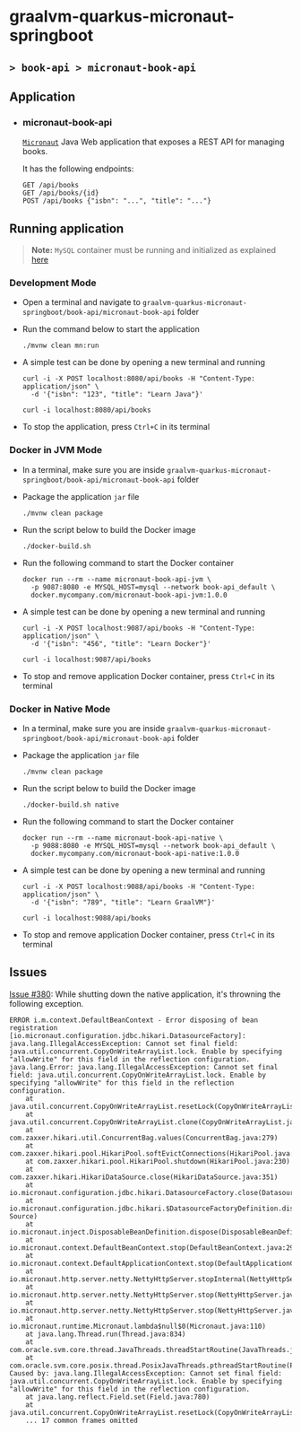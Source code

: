 # graalvm-quarkus-micronaut-springboot
## `> book-api > micronaut-book-api`

## Application

- ### micronaut-book-api

  [`Micronaut`](https://micronaut.io/) Java Web application that exposes a REST API for managing books.

  It has the following endpoints:
  ```
  GET /api/books
  GET /api/books/{id}
  POST /api/books {"isbn": "...", "title": "..."}
  ```

## Running application

> **Note:** `MySQL` container must be running and initialized as explained [here](https://github.com/ivangfr/graalvm-quarkus-micronaut-springboot/tree/master/book-api#start-environment)

### Development Mode

- Open a terminal and navigate to `graalvm-quarkus-micronaut-springboot/book-api/micronaut-book-api` folder

- Run the command below to start the application
  ```
  ./mvnw clean mn:run
  ```

- A simple test can be done by opening a new terminal and running
  ```
  curl -i -X POST localhost:8080/api/books -H "Content-Type: application/json" \
    -d '{"isbn": "123", "title": "Learn Java"}'
  
  curl -i localhost:8080/api/books
  ```

- To stop the application, press `Ctrl+C` in its terminal

### Docker in JVM Mode

- In a terminal, make sure you are inside `graalvm-quarkus-micronaut-springboot/book-api/micronaut-book-api` folder

- Package the application `jar` file
  ```
  ./mvnw clean package
  ```

- Run the script below to build the Docker image
  ```
  ./docker-build.sh
  ```

- Run the following command to start the Docker container
  ```
  docker run --rm --name micronaut-book-api-jvm \
    -p 9087:8080 -e MYSQL_HOST=mysql --network book-api_default \
    docker.mycompany.com/micronaut-book-api-jvm:1.0.0
  ```

- A simple test can be done by opening a new terminal and running
  ```
  curl -i -X POST localhost:9087/api/books -H "Content-Type: application/json" \
    -d '{"isbn": "456", "title": "Learn Docker"}'
  
  curl -i localhost:9087/api/books
  ```

- To stop and remove application Docker container, press `Ctrl+C` in its terminal

### Docker in Native Mode

- In a terminal, make sure you are inside `graalvm-quarkus-micronaut-springboot/book-api/micronaut-book-api` folder

- Package the application `jar` file
  ```
  ./mvnw clean package
  ```

- Run the script below to build the Docker image
  ```
  ./docker-build.sh native
  ```

- Run the following command to start the Docker container
  ```
  docker run --rm --name micronaut-book-api-native \
    -p 9088:8080 -e MYSQL_HOST=mysql --network book-api_default \
    docker.mycompany.com/micronaut-book-api-native:1.0.0
  ```

- A simple test can be done by opening a new terminal and running
  ```
  curl -i -X POST localhost:9088/api/books -H "Content-Type: application/json" \
    -d '{"isbn": "789", "title": "Learn GraalVM"}'
  
  curl -i localhost:9088/api/books
  ```

- To stop and remove application Docker container, press `Ctrl+C` in its terminal

## Issues

[Issue #380](https://github.com/micronaut-projects/micronaut-sql/issues/380): While shutting down the native application, it's throwning the following exception.
```
ERROR i.m.context.DefaultBeanContext - Error disposing of bean registration [io.micronaut.configuration.jdbc.hikari.DatasourceFactory]: java.lang.IllegalAccessException: Cannot set final field: java.util.concurrent.CopyOnWriteArrayList.lock. Enable by specifying "allowWrite" for this field in the reflection configuration.
java.lang.Error: java.lang.IllegalAccessException: Cannot set final field: java.util.concurrent.CopyOnWriteArrayList.lock. Enable by specifying "allowWrite" for this field in the reflection configuration.
	at java.util.concurrent.CopyOnWriteArrayList.resetLock(CopyOnWriteArrayList.java:1607)
	at java.util.concurrent.CopyOnWriteArrayList.clone(CopyOnWriteArrayList.java:301)
	at com.zaxxer.hikari.util.ConcurrentBag.values(ConcurrentBag.java:279)
	at com.zaxxer.hikari.pool.HikariPool.softEvictConnections(HikariPool.java:382)
	at com.zaxxer.hikari.pool.HikariPool.shutdown(HikariPool.java:230)
	at com.zaxxer.hikari.HikariDataSource.close(HikariDataSource.java:351)
	at io.micronaut.configuration.jdbc.hikari.DatasourceFactory.close(DatasourceFactory.java:96)
	at io.micronaut.configuration.jdbc.hikari.$DatasourceFactoryDefinition.dispose(Unknown Source)
	at io.micronaut.inject.DisposableBeanDefinition.dispose(DisposableBeanDefinition.java:41)
	at io.micronaut.context.DefaultBeanContext.stop(DefaultBeanContext.java:290)
	at io.micronaut.context.DefaultApplicationContext.stop(DefaultApplicationContext.java:171)
	at io.micronaut.http.server.netty.NettyHttpServer.stopInternal(NettyHttpServer.java:530)
	at io.micronaut.http.server.netty.NettyHttpServer.stop(NettyHttpServer.java:365)
	at io.micronaut.http.server.netty.NettyHttpServer.stop(NettyHttpServer.java:110)
	at io.micronaut.runtime.Micronaut.lambda$null$0(Micronaut.java:110)
	at java.lang.Thread.run(Thread.java:834)
	at com.oracle.svm.core.thread.JavaThreads.threadStartRoutine(JavaThreads.java:519)
	at com.oracle.svm.core.posix.thread.PosixJavaThreads.pthreadStartRoutine(PosixJavaThreads.java:192)
Caused by: java.lang.IllegalAccessException: Cannot set final field: java.util.concurrent.CopyOnWriteArrayList.lock. Enable by specifying "allowWrite" for this field in the reflection configuration.
	at java.lang.reflect.Field.set(Field.java:780)
	at java.util.concurrent.CopyOnWriteArrayList.resetLock(CopyOnWriteArrayList.java:1605)
	... 17 common frames omitted
```